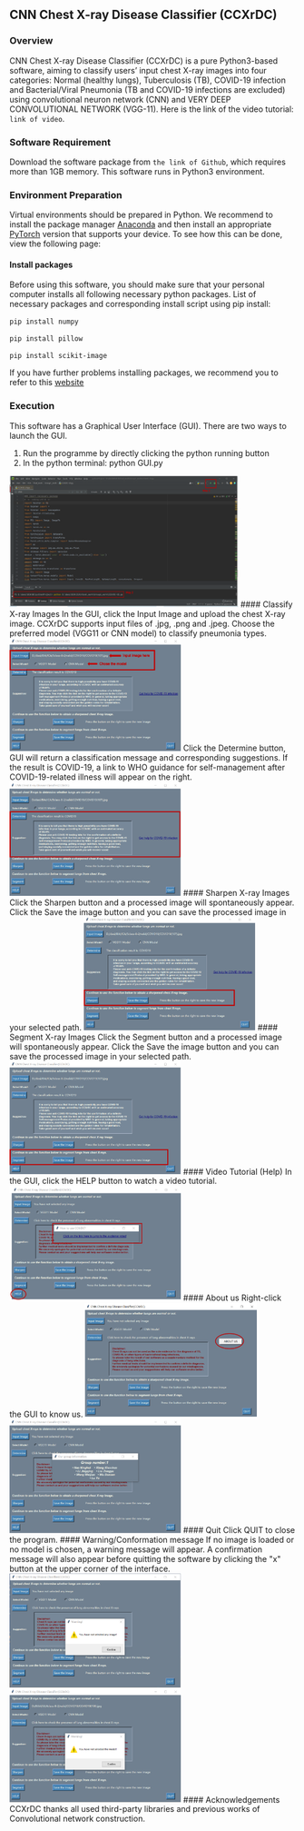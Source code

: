 ## CNN Chest X-ray Disease Classifier (CCXrDC)
### Overview
CNN Chest X-ray Disease Classifier (CCXrDC) is a pure Python3-based software, aiming to classify users’ input chest X-ray images into four categories: Normal (healthy lungs), Tuberculosis (TB), COVID-19 infection and Bacterial/Viral Pneumonia (TB and COVID-19 infections are excluded) using convolutional neuron network (CNN) and VERY DEEP CONVOLUTIONAL NETWORK (VGG-11). Here is the link of the video tutorial: `link of video`. 
### Software Requirement
Download the software package from `the link of Github`, which requires more than 1GB memory. This software runs in Python3 environment. 
### Environment Preparation 
Virtual environments should be prepared in Python. We recommend to install the package manager [Anaconda] and then install an appropriate [PyTorch] version that supports your device. To see how this can be done, view the following page: 

[Anaconda]: <https://www.anaconda.com/>

[PyTorch]: <https://pytorch.org/>

#### Install packages 
Before using this software, you should make sure that your personal computer installs all following necessary python packages. 
List of necessary packages and corresponding install script using pip install:
```
pip install numpy
```
```
pip install pillow
```
```
pip install scikit-image
```
If you have further problems installing packages, we recommend you to refer to this [website]

[website]: https://packaging.python.org/en/latest/tutorials/installing-packages/
### Execution
This software has a Graphical User Interface (GUI). There are two ways to launch the GUI. 
1. Run the programme by directly clicking the python running button 
2. In the python terminal: python GUI.py

<img src="https://github.com/ChrisRogers-Max/Zongyu.gothub.io/blob/master/Pictures/p1.png" width=80% height=80%>
#### Classify X-ray Images
In the GUI, click the Input Image and upload the chest X-ray image. CCXrDC supports input files of .jpg, .png and .jpeg. 
Choose the preferred model (VGG11 or CNN model) to classify pneumonia types.

<img src="https://github.com/ChrisRogers-Max/Zongyu.gothub.io/blob/master/Pictures/p2.png" width=60% height=60%>
Click the Determine button, GUI will return a classification message and corresponding suggestions. If the result is COVID-19, a link to WHO guidance for self-management after COVID-19-related illness will appear on the right.

<img src="https://github.com/ChrisRogers-Max/Zongyu.gothub.io/blob/master/Pictures/p3.png" width=60% height=60%>
#### Sharpen X-ray Images
Click the Sharpen button and a processed image will spontaneously appear. Click the Save the image button and you can save the processed image in your selected path.

<img src="https://github.com/ChrisRogers-Max/Zongyu.gothub.io/blob/master/Pictures/p4.png" width=60% height=60%>
#### Segment X-ray Images
Click the Segment button and a processed image will spontaneously appear. Click the Save the image button and you can save the processed image in your selected path.

<img src="https://github.com/ChrisRogers-Max/Zongyu.gothub.io/blob/master/Pictures/p5.png" width=60% height=60%>
#### Video Tutorial (Help)
In the GUI, click the HELP button to watch a video tutorial.

<img src="https://github.com/ChrisRogers-Max/Zongyu.gothub.io/blob/master/Pictures/p6.png" width=60% height=60%>
#### About us
Right-click the GUI to know us.

<img src="https://github.com/ChrisRogers-Max/Zongyu.gothub.io/blob/master/Pictures/p7.png" width=60% height=60%>
<img src="https://github.com/ChrisRogers-Max/Zongyu.gothub.io/blob/master/Pictures/p8.png" width=60% height=60%>
#### Quit
Click QUIT to close the program.
#### Warning/Conformation message
If no image is loaded or no model is chosen, a warning message will appear. 
A confirmation message will also appear before quitting the software by clicking the "x" button at the upper corner of the interface.

<img src="https://github.com/ChrisRogers-Max/Zongyu.gothub.io/blob/master/Pictures/p9.png" width=60% height=60%>
<img src="https://github.com/ChrisRogers-Max/Zongyu.gothub.io/blob/master/Pictures/p10.png" width=60% height=60%>
#### Acknowledgements
CCXrDC thanks all used third-party libraries and previous works of Convolutional network construction.
